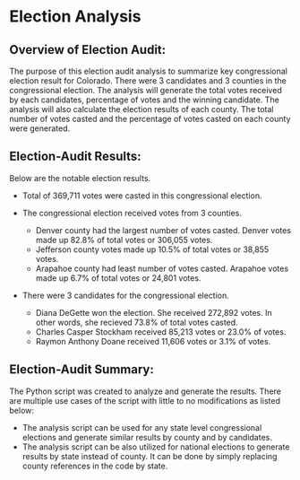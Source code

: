 # Election Analysis
## Overview of Election Audit:  
The purpose of this election audit analysis to summarize key congressional election result for Colorado. There were 3 candidates and 3 counties in the congressional election. The analysis will generate the total votes received by each candidates, percentage of votes and the winning candidate. The analysis will also calculate the election results of each county. The total number of votes casted and the percentage of votes casted on each county were generated.  

## Election-Audit Results: 
 Below are the notable election results. 
  
* Total of 369,711 votes were casted in this congressional election.

* The congressional election received votes from 3 counties.
  * Denver county had the largest number of votes casted. Denver votes made up 82.8% of total votes or 306,055 votes.
  * Jefferson county votes made up 10.5% of total votes or 38,855 votes.
  * Arapahoe county had least number of votes casted. Arapahoe votes made up 6.7% of total votes or 24,801 votes.

* There were 3 candidates for the congressional election. 
  * Diana DeGette won the election. She received 272,892 votes. In other words, she recieved 73.8% of total votes casted.  
  * Charles Casper Stockham received 85,213 votes or 23.0% of votes.  
  * Raymon Anthony Doane received 11,606 votes or 3.1% of votes.  

## Election-Audit Summary: 
The Python script was created to analyze and generate the results. There are multiple use cases of the script with little to no modifications as listed below:
* The analysis script can be used for any state level congressional elections and generate similar results by county and by candidates.
* The analysis script can be also utilized for national elections to generate results by state instead of county. It can be done by simply replacing county references in the code  by state. 

